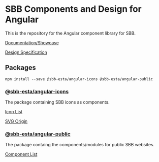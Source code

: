 # SBB Components and Design for Angular

This is the repository for the Angular component library for SBB.

[Documentation/Showcase](https://angular.app.sbb.ch/latest/)

[Design Specification](https://digital.sbb.ch/)

## Packages

`npm install --save @sbb-esta/angular-icons @sbb-esta/angular-public`

### [@sbb-esta/angular-icons](https://www.npmjs.com/package/@sbb-esta/angular-icons)

The package containing SBB icons as components.

[Icon List](https://angular.app.sbb.ch/latest/icons-list)

[SVG Origin](https://digital.sbb.ch/de/icons-und-piktogramme/sbb-icons)

### [@sbb-esta/angular-public](https://www.npmjs.com/package/@sbb-esta/angular-public)

The package containg the components/modules for public SBB websites.

[Component List](https://angular.app.sbb.ch/latest/components-list)
